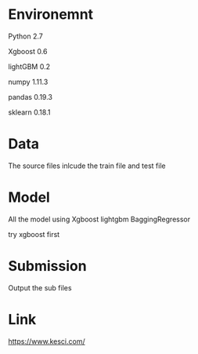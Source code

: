 
# Environemnt
Python 2.7

Xgboost 0.6

lightGBM 0.2

numpy 1.11.3

pandas 0.19.3

sklearn 0.18.1



# Data
The source files  inlcude the train file and test file
# Model
All the model using Xgboost lightgbm BaggingRegressor

try xgboost first
# Submission
Output the sub files

# Link
https://www.kesci.com/